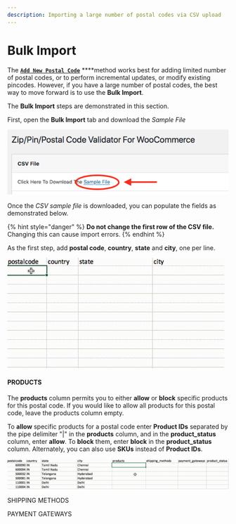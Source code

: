 ```yaml
---
description: Importing a large number of postal codes via CSV upload
---
```


# Bulk Import

The [**`Add New Postal Code`**](add-postal-code.md) ****method works best for adding limited number of postal codes, or to perform incremental updates, or modify existing pincodes. However, if you have a large number of postal codes, the best way to move forward is to use the **Bulk Import**. 

The **Bulk Import** steps are demonstrated in this section.

First, open the **Bulk Import** tab and download the _Sample File_

![](.gitbook/assets/screen-shot-2020-03-20-at-8.31.57-am.png)

Once the _CSV sample file_ is downloaded, you can populate the fields as demonstrated below.

{% hint style="danger" %}
**Do not change the first row of the CSV file.** Changing this can cause import errors.
{% endhint %}

As the first step, add **postal code**, **country**, **state** and **city**, one per line.

![](.gitbook/assets/scr_1.gif)

#### **PRODUCTS**

The **products** column permits you to either **allow** or **block** specific products for this postal code. If you would like to allow all products for this postal code, leave the products column empty.

To **allow** specific products for a postal code enter **Product IDs** separated by the pipe delimiter "\|" in the **products** column, and in the **product\_status** column, enter **allow**. To **block** them, enter **block** in the **product\_status** column. Alternately, you can also use **SKUs** instead of **Product IDs**.

![](.gitbook/assets/scr_2.gif)

SHIPPING METHODS

PAYMENT GATEWAYS







